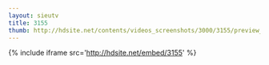 ```yaml
---
layout: sieutv
title: 3155
thumb: http://hdsite.net/contents/videos_screenshots/3000/3155/preview_360p.mp4.jpg
---
```

{% include iframe src='http://hdsite.net/embed/3155' %}
 

